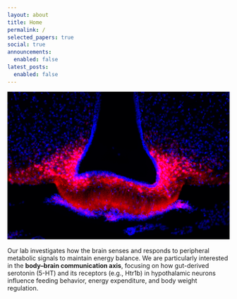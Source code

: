 ```yaml
---
layout: about
title: Home
permalink: /
selected_papers: true
social: true
announcements:
  enabled: false
latest_posts:
  enabled: false
---
```


<p align="center">
  <img src="/assets/img/ME-Merge.jpg" alt="Li Li" style="width:1080px; border-radius:0%;">
</p>

Our lab investigates how the brain senses and responds to peripheral metabolic signals to maintain energy balance. We are particularly interested in the **body–brain communication axis**, focusing on how gut-derived serotonin (5-HT) and its receptors (e.g., Htr1b) in hypothalamic neurons influence feeding behavior, energy expenditure, and body weight regulation.  

<!-- If you want the link back, just remove the comment below -->
<!-- Selected publications and further details can be found on my [Publications](/publications/) page. -->
